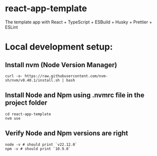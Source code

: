 # react-app-template
The template app with React + TypeScript + ESBuild + Husky + Prettier + ESLint

# Local development setup:
## Install nvm (Node Version Manager)
```
curl -o- https://raw.githubusercontent.com/nvm-sh/nvm/v0.40.1/install.sh | bash
```
## Install Node and Npm using .nvmrc file in the project folder
```
cd react-app-template
nvm use
```
## Verify Node and Npm versions are right
```
node -v # should print `v22.12.0`
npm -v # should print `10.9.0`
```
